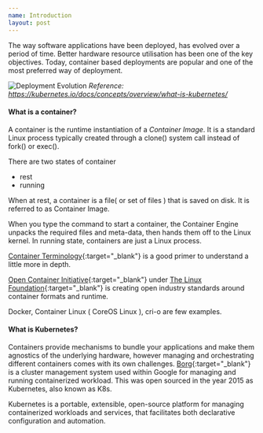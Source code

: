 ```yaml
---
name: Introduction
layout: post
---
```


The way software applications have been deployed, has evolved over a period of time. Better hardware resource utilisation 
has been one of the key objectives. Today, container based deployments are popular and one of the most preferred way of 
deployment. 

![Deployment Evolution](https://d33wubrfki0l68.cloudfront.net/26a177ede4d7b032362289c6fccd448fc4a91174/eb693/images/docs/container_evolution.svg)
*Reference: https://kubernetes.io/docs/concepts/overview/what-is-kubernetes/*


#### **What is a container?**

A container is the runtime instantiation of a _Container Image_. It is a standard Linux process typically 
created through a clone() system call instead of fork() or exec().

There are two states of container
* rest
* running

When at rest, a container is a file( or set of files ) that is saved on disk. It is referred to as Container Image. 

When you type the command to start a container, the Container Engine unpacks the required files and meta-data, then 
hands them off to the Linux kernel. In running state, containers are just a Linux process.

 [Container Terminology](https://developers.redhat.com/blog/2018/02/22/container-terminology-practical-introduction/){:target="_blank"} is
 a good primer to understand a little more in depth. 
 
 [Open Container Initiative](https://opencontainers.org/){:target="_blank"} under [The Linux Foundation](https://www.linuxfoundation.org/){:target="_blank"} 
 is creating open industry standards around container formats and runtime.

Docker, Container Linux ( CoreOS Linux ), cri-o are few examples. 


#### **What is Kubernetes?**

Containers provide mechanisms to bundle your applications and make them agnostics of the underlying hardware, however
managing and orchestrating different containers comes with its own challenges. [Borg](https://research.google/pubs/pub43438/){:target="_blank"}
is a cluster management system used within Google for managing and running containerized workload. This was open sourced
in the year 2015 as Kubernetes, also known as K8s.

Kubernetes is a portable, extensible, open-source platform for managing containerized workloads and services, that facilitates both declarative configuration and automation.

